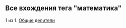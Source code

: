 ## Все вхождения тега "математика"


1 из 1. [Общие делители](./2020-07-14_math_common_divisors.md)

